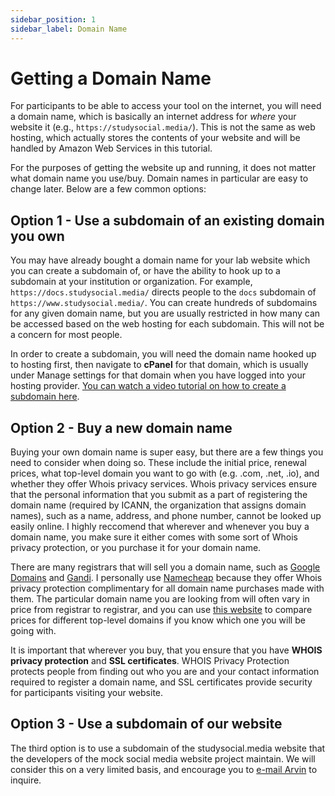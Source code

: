 ```yaml
---
sidebar_position: 1
sidebar_label: Domain Name
---
```


# Getting a Domain Name

For participants to be able to access your tool on the internet, you will need a domain name, which is basically an internet address for *where* your website it (e.g., `https://studysocial.media/`). This is not the same as web hosting, which actually stores the contents of your website and will be handled by Amazon Web Services in this tutorial.

For the purposes of getting the website up and running, it does not matter what domain name you use/buy. Domain names in particular are easy to change later. Below are a few common options:

## Option 1 - Use a subdomain of an existing domain you own

You may have already bought a domain name for your lab website which you can create a subdomain of, or have the ability to hook up to a subdomain at your institution or organization. For example, `https://docs.studysocial.media/` directs people to the `docs` subdomain of `https://www.studysocial.media/`. You can create hundreds of subdomains for any given domain name, but you are usually restricted in how many can be accessed based on the web hosting for each subdomain. This will not be a concern for most people.

In order to create a subdomain, you will need the domain name hooked up to hosting first, then navigate to **cPanel** for that domain, which is usually under Manage settings for that domain when you have logged into your hosting provider. [You can watch a video tutorial on how to create a subdomain here](https://www.youtube.com/watch?v=MpX94Hfiawg).

## Option 2 - Buy a new domain name

Buying your own domain name is super easy, but there are a few things you need to consider when doing so. These include the initial price, renewal prices, what top-level domain you want to go with (e.g. .com, .net, .io), and whether they offer Whois privacy services. Whois privacy services ensure that the personal information that you submit as a part of registering the domain name (required by ICANN, the organization that assigns domain names), such as a name, address, and phone number, cannot be looked up easily online. I highly reccomend that wherever and whenever you buy a domain name, you make sure it either comes with some sort of Whois privacy protection, or you purchase it for your domain name.

There are many registrars that will sell you a domain name, such as [Google Domains](https://domains.google/) and [Gandi](https://www.gandi.net/en). I personally use [Namecheap](https://www.namecheap.com/) because they offer Whois privacy protection complimentary for all domain name purchases made with them. The particular domain name you are looking from will often vary in price from registrar to registrar, and you can use [this website](https://tld-list.com/) to compare prices for different top-level domains if you know which one you will be going with.

It is important that wherever you buy, that you ensure that you have **WHOIS privacy protection** and **SSL certificates**. WHOIS Privacy Protection protects people from finding out who you are and your contact information required to register a domain name, and SSL certificates provide security for participants visiting your website.

## Option 3 - Use a subdomain of our website

The third option is to use a subdomain of the studysocial.media website that the developers of the mock social media website project maintain. We will consider this on a very limited basis, and encourage you to [e-mail Arvin](mailto:arvin.jagayat@ryerson.ca) to inquire.